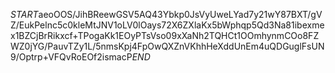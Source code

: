 $START$aeoOOS/JihBReewGSV5AQ43Ybkp0JsVyUweLYad7y21wY87BXT/gVZ/EukPelnc5c0kleMtJNV1oLV0lOays72X6ZXlaKx5bWphqp5Qd3Na81ibexmex1BZCjBrRikxcf+TPogaKk1EOyPTsVso09xXaNh2TQHCt1OOmhynmCOo8FZWZ0jYG/PauvTZy1L/5nmsKpj4FpOwQXZnVKhhHeXddUnEm4uQDGuglFsUN9/Optrp+VFQvRoEOf2ismacP$END$